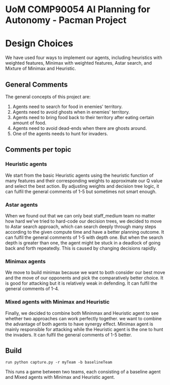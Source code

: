 # UoM COMP90054 AI Planning for Autonomy - Pacman Project

# Design Choices

We have used four ways to implement our agents, including heuristics with weighted features, Minimax with weighted features, Astar search, and Mixture of Minimax and Heuristic.

## General Comments

The general concepts of this project are:
1. Agents need to search for food in enemies' territory.
2. Agents need to avoid ghosts when in enemies' territory.
3. Agents need to bring food back to their territory after eating certain amount of food.
4. Agents need to avoid dead-ends when there are ghosts around.
5. One of the agents needs to hunt for invaders.   

## Comments per topic

### Heuristic agents
We start from the basic Heuristic agents using the heuristic function of many features and their corresponding weights to approximate our Q value and select the best action. By adjusting weights and decision tree logic, it can fulfil the general comments of 1-5 but sometimes not smart enough. 

### Astar agents

When we found out that we can only beat staff_medium team no matter how hard we've tried to hard-code our decision trees, we decided to move to Astar search approach, which can search deeply through many steps according to the given compute time and have a better planning outcome. It can fulfil the general comments of 1-5 with depth one. But when the search depth is greater than one, the agent might be stuck in a deadlock of going back and forth repeatedly. This is caused by changing decisions rapidly.

### Minimax agents

We move to build minimax because we want to both consider our best move and the move of our opponents and pick the comparatively better choice. It is good for attacking but it is relatively weak in defending. It can fulfil the general comments of 1-4.

### Mixed agents with Minimax and Heuristic

Finally, we decided to combine both Mininmax and Heuristic agent to see whether two approaches can work perfectly together. we want to combine the advantage of both agents to have synergy effect. Minimax agent is mainly responsible for attacking while the Heuristic agent is the one to hunt the invaders. It can fulfil the general comments of 1-5 better.

## Build
```run python capture.py -r myTeam -b baselineTeam```

This runs a game between two teams, each consisting of a baseline agent and Mixed agents with Minimax and Heuristic agent.
